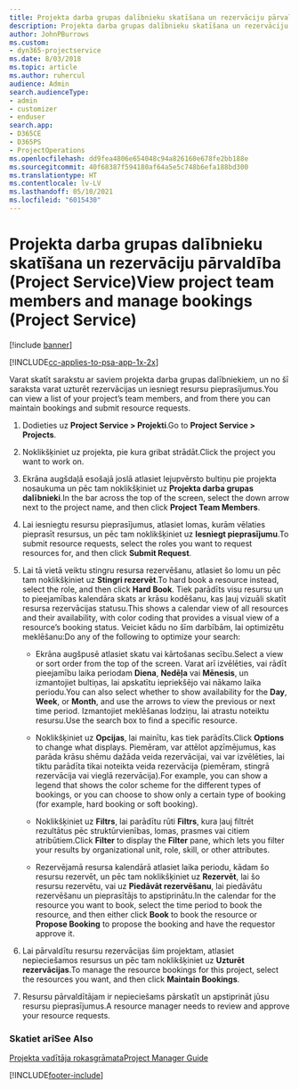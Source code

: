 ```yaml
---
title: Projekta darba grupas dalībnieku skatīšana un rezervāciju pārvaldīšana
description: Projekta darba grupas dalībnieku skatīšana un rezervāciju pārvaldība programmā Project Service
author: JohnPBurrows
ms.custom:
- dyn365-projectservice
ms.date: 8/03/2018
ms.topic: article
ms.author: ruhercul
audience: Admin
search.audienceType:
- admin
- customizer
- enduser
search.app:
- D365CE
- D365PS
- ProjectOperations
ms.openlocfilehash: dd9fea4806e654048c94a826160e678fe2bb188e
ms.sourcegitcommit: 40f68387f594180af64a5e5c748b6efa188bd300
ms.translationtype: HT
ms.contentlocale: lv-LV
ms.lasthandoff: 05/10/2021
ms.locfileid: "6015430"
---
```

# <a name="view-project-team-members-and-manage-bookings-project-service"></a><span data-ttu-id="344ff-103">Projekta darba grupas dalībnieku skatīšana un rezervāciju pārvaldība (Project Service)</span><span class="sxs-lookup"><span data-stu-id="344ff-103">View project team members and manage bookings (Project Service)</span></span>

[!include [banner](../includes/psa-now-project-operations.md)]

[!INCLUDE[cc-applies-to-psa-app-1x-2x](../includes/cc-applies-to-psa-app-1x-2x.md)]

<span data-ttu-id="344ff-104">Varat skatīt sarakstu ar saviem projekta darba grupas dalībniekiem, un no šī saraksta varat uzturēt rezervācijas un iesniegt resursu pieprasījumus.</span><span class="sxs-lookup"><span data-stu-id="344ff-104">You can view a list of your project’s team members, and from there you can maintain bookings and submit resource requests.</span></span>  
  
1.  <span data-ttu-id="344ff-105">Dodieties uz **Project Service > Projekti**.</span><span class="sxs-lookup"><span data-stu-id="344ff-105">Go to **Project Service > Projects**.</span></span>  
  
2.  <span data-ttu-id="344ff-106">Noklikšķiniet uz projekta, pie kura gribat strādāt.</span><span class="sxs-lookup"><span data-stu-id="344ff-106">Click the project you want to work on.</span></span>  
  
3.  <span data-ttu-id="344ff-107">Ekrāna augšdaļā esošajā joslā atlasiet lejupvērsto bultiņu pie projekta nosaukuma un pēc tam noklikšķiniet uz **Projekta darba grupas dalībnieki**.</span><span class="sxs-lookup"><span data-stu-id="344ff-107">In the bar across the top of the screen, select the down arrow next to the project name, and then click **Project Team Members**.</span></span>  
  
4.  <span data-ttu-id="344ff-108">Lai iesniegtu resursu pieprasījumus, atlasiet lomas, kurām vēlaties pieprasīt resursus, un pēc tam noklikšķiniet uz **Iesniegt pieprasījumu**.</span><span class="sxs-lookup"><span data-stu-id="344ff-108">To submit resource requests, select the roles you want to request resources for, and then click **Submit Request**.</span></span>  
  
5.  <span data-ttu-id="344ff-109">Lai tā vietā veiktu stingru resursa rezervēšanu, atlasiet šo lomu un pēc tam noklikšķiniet uz **Stingri rezervēt**.</span><span class="sxs-lookup"><span data-stu-id="344ff-109">To hard book a resource instead, select the role, and then click **Hard Book**.</span></span> <span data-ttu-id="344ff-110">Tiek parādīts visu resursu un to pieejamības kalendāra skats ar krāsu kodēšanu, kas ļauj vizuāli skatīt resursa rezervācijas statusu.</span><span class="sxs-lookup"><span data-stu-id="344ff-110">This shows a calendar view of all resources and their availability, with color coding that provides a visual view of a resource’s booking status.</span></span> <span data-ttu-id="344ff-111">Veiciet kādu no šīm darbībām, lai optimizētu meklēšanu:</span><span class="sxs-lookup"><span data-stu-id="344ff-111">Do any of the following to optimize your search:</span></span>  
  
    -   <span data-ttu-id="344ff-112">Ekrāna augšpusē atlasiet skatu vai kārtošanas secību.</span><span class="sxs-lookup"><span data-stu-id="344ff-112">Select a view or sort order from the top of the screen.</span></span> <span data-ttu-id="344ff-113">Varat arī izvēlēties, vai rādīt pieejamību laika periodam **Diena**, **Nedēļa** vai **Mēnesis**, un izmantojiet bultiņas, lai apskatītu iepriekšējo vai nākamo laika periodu.</span><span class="sxs-lookup"><span data-stu-id="344ff-113">You can also select whether to show availability for the **Day**, **Week**, or **Month**, and use the arrows to view the previous or next time period.</span></span> <span data-ttu-id="344ff-114">Izmantojiet meklēšanas lodziņu, lai atrastu noteiktu resursu.</span><span class="sxs-lookup"><span data-stu-id="344ff-114">Use the search box to find a specific resource.</span></span>  
  
    -   <span data-ttu-id="344ff-115">Noklikšķiniet uz **Opcijas**, lai mainītu, kas tiek parādīts.</span><span class="sxs-lookup"><span data-stu-id="344ff-115">Click **Options** to change what displays.</span></span> <span data-ttu-id="344ff-116">Piemēram, var attēlot apzīmējumus, kas parāda krāsu shēmu dažāda veida rezervācijai, vai var izvēlēties, lai tiktu parādīta tikai noteikta veida rezervācija (piemēram, stingrā rezervācija vai vieglā rezervācija).</span><span class="sxs-lookup"><span data-stu-id="344ff-116">For example, you can show a legend that shows the color scheme for the different types of bookings, or you can choose to show only a certain type of booking (for example, hard booking or soft booking).</span></span>  
  
    -   <span data-ttu-id="344ff-117">Noklikšķiniet uz **Filtrs**, lai parādītu rūti **Filtrs**, kura ļauj filtrēt rezultātus pēc struktūrvienības, lomas, prasmes vai citiem atribūtiem.</span><span class="sxs-lookup"><span data-stu-id="344ff-117">Click **Filter** to display the **Filter** pane, which lets you filter your results by organizational unit, role, skill, or other attributes.</span></span>  
  
    -   <span data-ttu-id="344ff-118">Rezervējamā resursa kalendārā atlasiet laika periodu, kādam šo resursu rezervēt, un pēc tam noklikšķiniet uz **Rezervēt**, lai šo resursu rezervētu, vai uz **Piedāvāt rezervēšanu**, lai piedāvātu rezervēšanu un pieprasītājs to apstiprinātu.</span><span class="sxs-lookup"><span data-stu-id="344ff-118">In the calendar for the resource you want to book, select the time period to book the resource, and then either click **Book** to book the resource or **Propose Booking** to propose the booking and have the requestor approve it.</span></span>  
  
6.  <span data-ttu-id="344ff-119">Lai pārvaldītu resursu rezervācijas šim projektam, atlasiet nepieciešamos resursus un pēc tam noklikšķiniet uz **Uzturēt rezervācijas**.</span><span class="sxs-lookup"><span data-stu-id="344ff-119">To manage the resource bookings for this project, select the resources you want, and then click **Maintain Bookings**.</span></span>  
  
7.  <span data-ttu-id="344ff-120">Resursu pārvaldītājam ir nepieciešams pārskatīt un apstiprināt jūsu resursu pieprasījumus.</span><span class="sxs-lookup"><span data-stu-id="344ff-120">A resource manager needs to review and approve your resource requests.</span></span>  
  
### <a name="see-also"></a><span data-ttu-id="344ff-121">Skatiet arī</span><span class="sxs-lookup"><span data-stu-id="344ff-121">See Also</span></span>  
 [<span data-ttu-id="344ff-122">Projekta vadītāja rokasgrāmata</span><span class="sxs-lookup"><span data-stu-id="344ff-122">Project Manager Guide</span></span>](../psa/project-manager-guide.md)


[!INCLUDE[footer-include](../includes/footer-banner.md)]